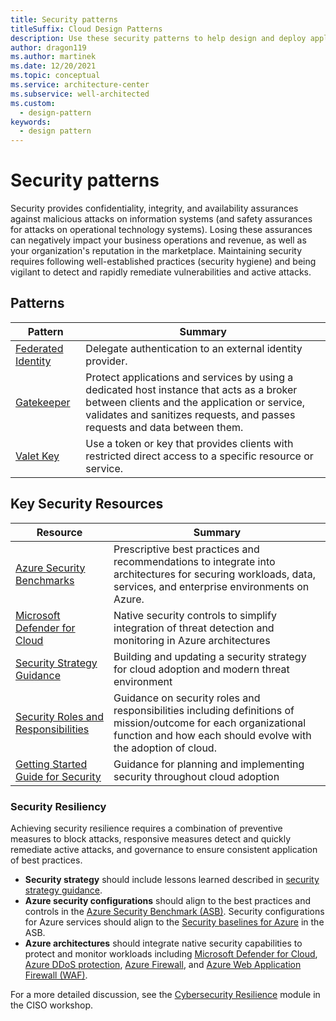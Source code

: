 ```yaml
---
title: Security patterns
titleSuffix: Cloud Design Patterns
description: Use these security patterns to help design and deploy applications in a way that protects them from attacks, restricts access, and protects sensitive data.
author: dragon119
ms.author: martinek
ms.date: 12/20/2021
ms.topic: conceptual
ms.service: architecture-center
ms.subservice: well-architected
ms.custom:
  - design-pattern
keywords:
  - design pattern
---
```


# Security patterns

Security provides confidentiality, integrity, and availability assurances against malicious attacks on information systems (and safety assurances for attacks on operational technology systems). Losing these assurances can negatively impact your business operations and revenue, as well as your organization's reputation in the marketplace. Maintaining security requires following well-established practices (security hygiene) and being vigilant to detect and rapidly remediate vulnerabilities and active attacks.

## Patterns

|                    Pattern                     |                                                                                                         Summary                                                                                                         |
|------------------------------------------------|-------------------------------------------------------------------------------------------------------------------------------------------------------------------------------------------------------------------------|
| [Federated Identity](/azure/architecture/patterns/federated-identity) |                                                                                Delegate authentication to an external identity provider.                                                                                |
|         [Gatekeeper](/azure/architecture/patterns/gatekeeper)         | Protect applications and services by using a dedicated host instance that acts as a broker between clients and the application or service, validates and sanitizes requests, and passes requests and data between them. |
|          [Valet Key](/azure/architecture/patterns/valet-key)          |                                                        Use a token or key that provides clients with restricted direct access to a specific resource or service.                                                        |

## Key Security Resources

|                    Resource                     |                                                                                                         Summary                                                                                                         |
|------------------------------------------------|-------------------------------------------------------------------------------------------------------------------------------------------------------------------------------------------------------------------------|
| [Azure Security Benchmarks](/azure/security/benchmarks/) |                                                                                Prescriptive best practices and recommendations to integrate into architectures for securing workloads, data, services, and enterprise environments on Azure.                                                                             |
|         [Microsoft Defender for Cloud](/azure/security-center/azure-defender)         | Native security controls to simplify integration of threat detection and monitoring in Azure architectures |
|          [Security Strategy Guidance](/azure/cloud-adoption-framework/strategy/define-security-strategy)          |                                                        Building and updating a security strategy for cloud adoption and modern threat environment                                                       |
|          [Security Roles and Responsibilities](/azure/cloud-adoption-framework/organize/cloud-security)          |                                                        Guidance on security roles and responsibilities including definitions of mission/outcome for each organizational function and how each should evolve with the adoption of cloud.           |
|          [Getting Started Guide for Security](/azure/cloud-adoption-framework/get-started/security)          |                                                        Guidance for planning and implementing security throughout cloud adoption         |

### Security Resiliency

Achieving security resilience requires a combination of preventive measures to block attacks, responsive measures detect and quickly remediate active attacks, and governance to ensure consistent application of best practices.

- **Security strategy** should include lessons learned described in [security strategy guidance](/azure/cloud-adoption-framework/strategy/define-security-strategy).
- **Azure security configurations** should align to the best practices and controls in the [Azure Security Benchmark (ASB)](/azure/security/benchmarks/). Security configurations for Azure services should align to the [Security baselines for Azure](/azure/security/benchmarks/security-baselines-overview) in the ASB.
- **Azure architectures** should integrate native security capabilities to protect and monitor workloads including [Microsoft Defender for Cloud](/azure/security-center/azure-defender), [Azure DDoS protection](/azure/ddos-protection/ddos-protection-overview), [Azure Firewall](/azure/firewall/), and [Azure Web Application Firewall (WAF)](/azure/web-application-firewall/).

For a more detailed discussion, see the [Cybersecurity Resilience](https://microsoft.sharepoint.com/sites/globalsecurity) module in the CISO workshop.
